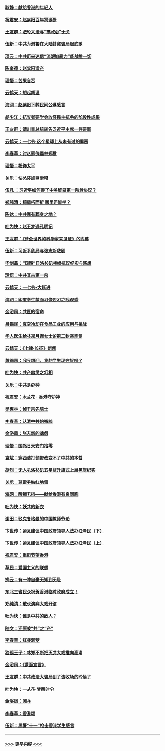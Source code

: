 #### [耿静：献给香港的年轻人](../pages/nsc993/n11602462.md?t=10212055) 
#### [祝君安：赵紫阳百年冥诞祭](../pages/nsc993/n11601386.md?t=10212055) 
#### [王友群：法轮大法与“搞政治”无关](../pages/nsc993/n11601658.md?t=10212055) 
#### [伍新：中共为港警在大陆搭窝骗局起底歌](../pages/nsc993/n11601536.md?t=10212055) 
#### [项云：中共历来迷信“流氓加暴力”能战胜一切](../pages/nsc993/n11601496.md?t=10212055) 
#### [陈奎德：赵紫阳遗产](../pages/nsc993/n11601444.md?t=10212055) 
#### [理悟：苦果自吞](../pages/nsc993/n11601385.md?t=10212055) 
#### [云鹤天：想起胡温](../pages/nsc993/n11600033.md?t=10212055) 
#### [海网：赵紫阳下葬民间公墓感言](../pages/nsc993/n11600021.md?t=10212055) 
#### [胡少江：抗议者要学会收获民主抗争的阶段性成果](../pages/nsc993/n11599626.md?t=10212055) 
#### [王友群：请川普总统转告习近平主席一件要事](../pages/nsc993/n11599533.md?t=10212055) 
#### [云鹤天：一七令‧这个星球上从未有过的罪恶](../pages/nsc993/n11598881.md?t=10212055) 
#### [李春草：讨赵家傀儡林郑檄](../pages/nsc993/n11598789.md?t=10212055) 
#### [理悟：粉饰太平](../pages/nsc993/n11598776.md?t=10212055) 
#### [关乐：怯怂装雄巨滑稽](../pages/nsc993/n11598767.md?t=10212055) 
#### [伍凡 ：习近平如何善了中美贸易第一阶段协议？](../pages/nsc993/n11596305.md?t=10212055) 
#### [郑纯清：椅腿朽而折 哪里还能坐？](../pages/nsc993/n11596273.md?t=10212055) 
#### [陈达：中共哪有葬身之地？](../pages/nsc993/n11596253.md?t=10212055) 
#### [吐为快：赵王梦遇孔明记](../pages/nsc993/n11596208.md?t=10212055) 
#### [王友群：《请全世界的科学家来见证》的内幕](../pages/nsc993/n11594091.md?t=10212055) 
#### [伍新：习近平危局与张志新悲剧](../pages/nsc993/n11594089.md?t=10212055) 
#### [毕剑鑫：“国殇”日洛杉矶横幅抗议纪实与感想](../pages/nsc993/n11591301.md?t=10212055) 
#### [理悟：中共亘古第一杀](../pages/nsc993/n11590734.md?t=10212055) 
#### [云鹤天：一七令•大跃进](../pages/nsc993/n11590699.md?t=10212055) 
#### [海网：印度学生蒙面习像迎习之戏观感](../pages/nsc993/n11590675.md?t=10212055) 
#### [金浴凤：共匪的宿命](../pages/nsc993/n11586383.md?t=10212055) 
#### [吕锡民：真空冷却在食品工业的应用与挑战](../pages/nsc993/n11585819.md?t=10212055) 
#### [华人医生给林郑月娥女士的第二封亲笔信](../pages/nsc993/n11585124.md?t=10212055) 
#### [云鹤天：《七律·长征》新解](../pages/nsc993/n11584578.md?t=10212055) 
#### [萧锡惠：我只想问，我的学生现在好吗？](../pages/nsc993/n11583828.md?t=10212055) 
#### [吐为快：共产幽灵之幻相](../pages/nsc993/n11583224.md?t=10212055) 
#### [关乐：中共是孬种](../pages/nsc993/n11582099.md?t=10212055) 
#### [祝君安：木兰花 · 香港守护神](../pages/nsc993/n11581782.md?t=10212055) 
#### [吴惠林：悼于宗先院士](../pages/nsc993/n11580283.md?t=10212055) 
#### [李春草：认清中共的嘴脸](../pages/nsc993/n11579954.md?t=10212055) 
#### [金浴凤：张志新的魂怨](../pages/nsc993/n11579913.md?t=10212055) 
#### [理悟：国殇日天安门拾零](../pages/nsc993/n11579843.md?t=10212055) 
#### [袁斌：穿西装打领带改变不了中共的本性](../pages/nsc993/n11579814.md?t=10212055) 
#### [胡烈：无人机洛杉矶五星旗升旗式上展黑旗纪实](../pages/nsc993/n11579322.md?t=10212055) 
#### [关乐：莫雷手触红地雷](../pages/nsc993/n11577862.md?t=10212055) 
#### [海网：醒狮无挡——献给香港有良同胞](../pages/nsc993/n11577835.md?t=10212055) 
#### [吐为快：妖共的新衣](../pages/nsc993/n11577575.md?t=10212055) 
#### [谢田：驳克鲁格曼的中国教师爷论](../pages/nsc993/n11575034.md?t=10212055) 
#### [卞世传：紧急建议中国政府领导人法办江泽民（下）](../pages/nsc993/n11573390.md?t=10212055) 
#### [卞世传：紧急建议中国政府领导人法办江泽民（上）](../pages/nsc993/n11573208.md?t=10212055) 
#### [祝君安：重阳节望香港](../pages/nsc993/n11573190.md?t=10212055) 
#### [草民：爱国主义的联想](../pages/nsc993/n11572333.md?t=10212055) 
#### [拂云：有一种自豪无知到无耻](../pages/nsc993/n11572006.md?t=10212055) 
#### [东北三省民众祝贺香港临时政府成立！](../pages/nsc993/n11571215.md?t=10212055) 
#### [郑纯清：散伙演弃大戏开演](../pages/nsc993/n11570826.md?t=10212055) 
#### [吐为快：谁是中共的敌人？](../pages/nsc993/n11570817.md?t=10212055) 
#### [陆文：还原被“共”之“产”](../pages/nsc993/n11570798.md?t=10212055) 
#### [李春草：红楼沤梦](../pages/nsc993/n11569673.md?t=10212055) 
#### [独孤王子：林郑不断把灭共大戏推向高潮](../pages/nsc993/n11569381.md?t=10212055) 
#### [金浴凤：《蒙面宣言》](../pages/nsc993/n11569368.md?t=10212055) 
#### [王友群：中共政法大骗局到了该收场的时候了](../pages/nsc993/n11568940.md?t=10212055) 
#### [吐为快：一丛花‧梦醒时分](../pages/nsc993/n11567491.md?t=10212055) 
#### [金浴凤：阅兵](../pages/nsc993/n11567454.md?t=10212055) 
#### [李春草：香港颂](../pages/nsc993/n11567444.md?t=10212055) 
#### [伍新：黑警“十一”枪击香港学生感言](../pages/nsc993/n11567426.md?t=10212055) 

----
#### [ >>> 更早内容 <<< ](../indexes/nsc993-earlier.md)
